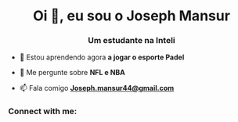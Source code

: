 <h1 align="center">Oi 👋, eu sou o Joseph Mansur</h1>
<h3 align="center">Um estudante na Inteli</h3>

- 🌱 Estou aprendendo agora **a jogar o esporte Padel**

- 💬 Me pergunte sobre **NFL e NBA**

- 📫 Fala comigo **Joseph.mansur44@gmail.com**

<h3 align="left">Connect with me:</h3>
<p align="left">
</p>

